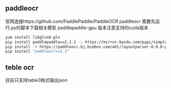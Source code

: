 ## paddleocr
官网连接https://github.com/PaddlePaddle/PaddleOCR
paddleocr 需要先运行.py的脚本下载相关模型
paddlepaddle-gpu 版本注意支持的cuda版本

```bash
yum install libglvnd-glx
pip install paddlepaddle==2.1.1 -i https://mirror.baidu.com/pypi/simple
pip install -U https://paddleocr.bj.bcebos.com/whl/layoutparser-0.0.0-py3-none-any.
pip install "paddleocr>=2.2"
```
## teble ocr
目前只支持table3格式输出json